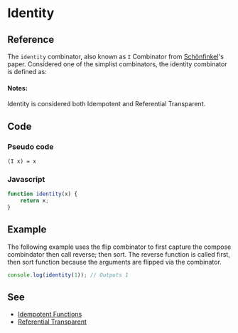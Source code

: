 # Identity

## Reference

The `identity` combinator, also known as `I` Combinator from [Schönfinkel](http://en.wikipedia.org/wiki/Moses_Sch%C3%B6nfinkel)'s paper. Considered one of the simplist combinators, the identity combinator is defined as: 

#### Notes:

Identity is considered both Idempotent and Referential Transparent.

## Code

### Pseudo code

```
(I x) = x
```

### Javascript

```javascript
function identity(x) {
    return x;
}
```

## Example

The following example uses the flip combinator to first capture the compose combindator then call reverse; then sort. The reverse function is called first, then sort function because the arguments are flipped via the combinator.

```javascript
console.log(identity(1)); // Outputs 1
```

## See

- [Idempotent Functions](idempotent-function.md)
- [Referential Transparent](referential-transparent.md)